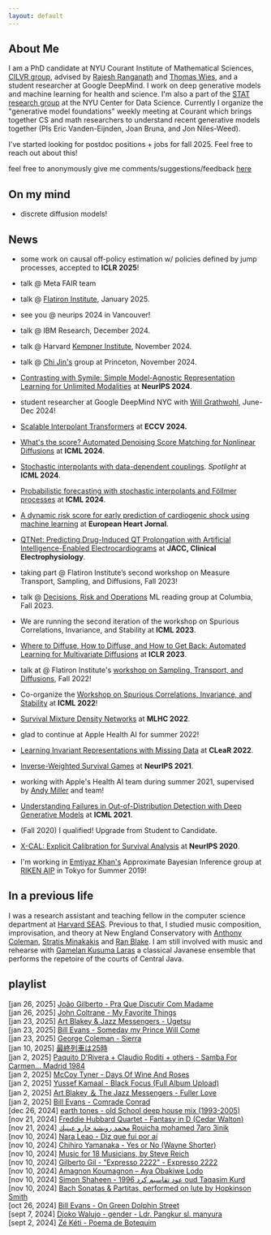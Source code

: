 ```yaml
---
layout: default
---
```



## About Me

I am a PhD candidate at NYU Courant Institute of Mathematical Sciences, [CILVR group](https://wp.nyu.edu/cilvr/),
advised by [Rajesh Ranganath](https://cims.nyu.edu/~rajeshr/) and 
[Thomas Wies](https://cs.nyu.edu/wies/), and a student researcher at Google DeepMind. I work on deep generative models
and machine learning for health and science. I'm also a part of the [STAT research group](https://cds.nyu.edu/stat/) at the NYU Center for Data Science. Currently I organize the "generative model foundations" weekly meeting at Courant which brings together CS and math researchers to understand recent generative models together (PIs Eric Vanden-Eijnden, Joan Bruna, and Jon Niles-Weed).

I've started looking for postdoc positions + jobs for fall 2025. Feel free to reach out about this! 

feel free to anonymously give me comments/suggestions/feedback [here](https://docs.google.com/forms/d/e/1FAIpQLScr3QyHx5EmLy8OLmX6lCuZZxCILdCqJRywaBSnFShyzdvmWQ/viewform?usp=sf_link)



## On my mind 
- discrete diffusion models!

## News

- some work on causal off-policy estimation w/ policies defined by jump processes, accepted to **ICLR 2025**!
  
- talk @ Meta FAIR team

- talk @ [Flatiron Institute](https://www.simonsfoundation.org/flatiron/center-for-computational-mathematics/), January 2025.

- see you @ neurips 2024 in Vancouver!

- talk @ IBM Research, December 2024.

- talk @ Harvard [Kempner Institute](https://kempnerinstitute.harvard.edu/), November 2024.
  
- talk @ [Chi Jin's](https://sites.google.com/corp/view/cjin/home) group at Princeton, November 2024.
  
- [Contrasting with Symile: Simple Model-Agnostic Representation Learning for Unlimited Modalities](https://arxiv.org/abs/2411.01053) at **NeurIPS 2024**.
  
- student researcher at Google DeepMind NYC with [Will Grathwohl](https://www.cs.toronto.edu/~wgrathwohl/), June-Dec 2024!
  
- [Scalable Interpolant Transformers](https://arxiv.org/abs/2401.08740) at **ECCV 2024.**
  
- [What's the score? Automated Denoising Score Matching for Nonlinear Diffusions](https://arxiv.org/abs/2407.07998) at **ICML 2024**.

- [Stochastic interpolants with data-dependent couplings](https://arxiv.org/abs/2310.03725). *Spotlight* at **ICML 2024**.
  
- [Probabilistic forecasting with stochastic interpolants and Föllmer processes](https://arxiv.org/abs/2403.13724) at **ICML 2024**.
  
- [A dynamic risk score for early prediction of cardiogenic shock using machine learning](https://academic.oup.com/ehjacc/advance-article/doi/10.1093/ehjacc/zuae037/7633877) at **European Heart Jornal**.
  
- [QTNet: Predicting Drug-Induced QT Prolongation with Artificial Intelligence-Enabled Electrocardiograms](https://papers.ssrn.com/sol3/papers.cfm?abstract_id=4554451) at **JACC, Clinical Electrophysiology**.
  
- taking part @ Flatiron Institute’s second workshop on Measure Transport, Sampling, and Diffusions, Fall 2023!
  
- talk @ [Decisions, Risk and Operations](https://business.columbia.edu/faculty/divisions/dro) ML reading group at Columbia, Fall 2023.
  
- We are running the second iteration of the workshop on Spurious Correlations, Invariance, and Stability at **ICML 2023**.
  
- [Where to Diffuse, How to Diffuse, and How to Get Back: Automated Learning for Multivariate Diffusions](https://arxiv.org/abs/2302.07261) at **ICLR 2023**.
  
- talk at @ Flatiron Institute's [workshop on Sampling, Transport, and Diffusions](https://sites.google.com/view/sampling-transport-diffusions/home), Fall 2022!
  
- Co-organize the [Workshop on Spurious Correlations, Invariance, and Stability](https://sites.google.com/view/scis-workshop/home) at **ICML 2022**!
  
- [Survival Mixture Density Networks](https://arxiv.org/pdf/2208.10759.pdf) at **MLHC 2022**.
  
- glad to continue at Apple Health AI for summer 2022!
  
- [Learning Invariant Representations with Missing Data](https://arxiv.org/pdf/2112.00881.pdf) at **CLeaR 2022**.
  
- [Inverse-Weighted Survival Games](https://arxiv.org/pdf/2111.08175.pdf) at **NeurIPS 2021**.
  
- working with Apple's Health AI team during summer 2021, supervised by [Andy Miller](https://andymiller.github.io/) and team!
  
- [Understanding Failures in Out-of-Distribution Detection with Deep Generative Models](https://arxiv.org/pdf/2107.06908.pdf) at **ICML 2021**.
  
- (Fall 2020) I qualified! Upgrade from Student to Candidate.
  
- [X-CAL: Explicit Calibration for Survival Analysis](https://arxiv.org/pdf/2101.05346.pdf) at **NeurIPS 2020**.
  
- I'm working in [Emtiyaz Khan's](https://emtiyaz.github.io/) Approximate Bayesian Inference group at [RIKEN AIP](https://aip.riken.jp/) in Tokyo for Summer 2019!

<!--
- (teaching, Fall 2023) lecture on diffusions + flows @ NYU course, Inference and Representations
- (teaching, Fall 2022) lecture on diffusions @ Yann LeCun's deep learning course at NYU!
- (teaching, Fall 2020) after some time away from harvard cs, happy to help out Prof [Nada Amin](https://namin.seas.harvard.edu/people/nada-amin) with the [harvard AI/PL seminar](https://pl-ai-seminar.seas.harvard.edu/) 
- (teaching, Fall 2020) the deep learning course I TA'ed in spring 2020 for [Yann LeCun](http://yann.lecun.com/) and Alfredo Canziani is now up on [Alf's github page](https://atcold.github.io/NYU-DLSP20/), check out all of Alf's wonderful teaching materials and thanks to students for your notetaking
-->

## In a previous life

I was a research assistant and teaching fellow in the computer science department 
at [Harvard SEAS](https://www.seas.harvard.edu/).
Previous to that, I studied music composition, improvisation, and theory 
at New England Conservatory with 
[Anthony Coleman](https://en.wikipedia.org/wiki/Anthony_Coleman),
[Stratis Minakakis](https://www.stratisminakakis.info) 
and [Ran Blake](https://ranblake.com/).
I am still involved with music and rehearse with
[Gamelan Kusuma Laras](https://kusumalaras.org/) a classical Javanese ensemble 
that performs the repetoire of the courts of Central Java.

## playlist 

[jan 26, 2025] [João Gilberto - Pra Que Discutir Com Madame](https://www.youtube.com/watch?v=Z_qfJlvcWyM)  
[jan 26, 2025] [John Coltrane - My Favorite Things](https://www.youtube.com/watch?v=rqpriUFsMQQ)  
[jan 23, 2025] [Art Blakey & Jazz Messengers - Ugetsu](https://www.youtube.com/watch?v=qjAAWZ9G64Q)   
[jan 23, 2025] [Bill Evans - Someday my Prince Will Come](https://www.youtube.com/watch?v=KUT06K5eGz4)  
[jan 23, 2025] [George Coleman - Sierra](https://www.youtube.com/watch?v=H0nHkFlhqdY)  
[jan 10, 2025] [最終列車は25時](https://www.youtube.com/watch?v=yDOx_Duc498)  
[jan 2, 2025] [Paquito D'Rivera + Claudio Roditi + others - Samba For Carmen... Madrid 1984](https://www.youtube.com/watch?v=1Y9YOOI-Yj8)    
[jan 2, 2025] [McCoy Tyner - Days Of Wine And Roses](https://www.youtube.com/watch?v=XD9P3M7FARM)  
[jan 2, 2025] [Yussef Kamaal - Black Focus (Full Album Upload)](https://www.youtube.com/watch?v=4D8YPDdsxYU)  
[jan 2, 2025] [Art Blakey ＆ The Jazz Messengers - Fuller Love](https://www.youtube.com/watch?v=lM5Cj8yFkOQ)  
[jan 2, 2025] [Bill Evans - Comrade Conrad](https://www.youtube.com/watch?v=4XMAGcwNfbw)  
[dec 26, 2024] [earth tones - old School deep house mix (1993-2005)](https://www.youtube.com/watch?v=h8zJ5xhz7uM)  
[nov 21, 2024] [Freddie Hubbard Quartet - Fantasy in D (Cedar Walton)](https://www.youtube.com/watch?v=z9pccmxOn5c)  
[nov 21, 2024] [محمد رويشة حارو عينيك Rouicha mohamed 7aro 3inik](https://www.youtube.com/watch?v=o6BW183CSfA)  
[nov 10, 2024] [Nara Leao - Diz que fui por aí](https://www.youtube.com/watch?v=7lkDuC5S2aQ)  
[nov 10, 2024] [Chihiro Yamanaka - Yes or No (Wayne Shorter)](https://www.youtube.com/watch?v=VpmOa2i_uyg)  
[nov 10, 2024] [Music for 18 Musicians, by Steve Reich](https://www.youtube.com/watch?v=71A_sm71_BI)  
[nov 10, 2024] [Gilberto Gil - “Expresso 2222" - Expresso 2222](https://www.youtube.com/watch?v=1nOaAoa1bWA)  
[nov 10, 2024] [Amagnon Koumagnon – Aya Obakiwe Lodo](https://www.youtube.com/watch?v=YWZ3XCCH3E8)  
[nov 10, 2024] [Simon Shaheen - عود تقاسيم كرد 1996 oud Taqasim Kurd](https://www.youtube.com/watch?v=_fAuTIrqcsM)  
[nov 10, 2024] [Bach Sonatas & Partitas, performed on lute by Hopkinson Smith](https://www.youtube.com/watch?v=pTBooio3h9U)  
[oct 26, 2024] [Bill Evans - On Green Dolphin Street](https://www.youtube.com/watch?v=k6Q8vW_mqTE)  
[sept 7, 2024] [Djoko Walujo - gender - Ldr. Pangkur sl. manyura](https://www.youtube.com/watch?v=uqpk2zgt8xo)  
[sept 2, 2024] [Zé Kéti - Poema de Botequim](https://www.youtube.com/watch?v=nIXCrOJP_WE) 


<!--


## In a previous life

I was a research assistant and teaching fellow in the computer science department 
at [Harvard SEAS](https://www.seas.harvard.edu/).
I am still an on/off TF for the 
[harvard undergrad ML course](https://harvard-ml-courses.github.io/cs181-web/).
Between Harvard and NYU, I worked with the 
[CoCoSci](http://cocosci.mit.edu/) group at 
[MIT BCS](https://bcs.mit.edu/).
Previous to that, I studied music composition, improvisation, and theory 
at New England Conservatory with 
[Anthony Coleman](https://en.wikipedia.org/wiki/Anthony_Coleman),
[Stratis Minakakis](https://www.stratisminakakis.info) 
and [Ran Blake](https://ranblake.com/).
I am still involved with music and rehearse with
[Gamelan Kusuma Laras](https://kusumalaras.org/) a classical Javanese ensemble 
that performs the repetoire of the courts of Central Java.



## mentoring
- Abhipsha Das (Master's Thesis at NYU, 2024, on diffusions for text)
- Shraddha Jain (current Master's student, 2024, research on VAEs)
- Nina Mortensen (Masters Thesis at NYU, 2024, research on VAEs, now at Fauna Robotics)
- Kyle Adams (Undergradate from University of Florida, 2022, research on survival analysis, now a math phd at UF)
- mentor for [Women in Data Science Datathon](https://www.widscambridge.org/datathon), Cambridge, 2021. 
- tutored at a few iterations of [NYU AI School](https://nyu-mll.github.io/nyu-ai-school-2024/), meant for first and second year undergraduates in the NYC area as a first exposure to AI/ML


## I usually review for 
- NeurIPS, ICML, ICLR, AAAI, AISTATS, CLeaR, JMLR, misc workshops


<p>
Mark Goldstein<br>
<a href="https://en.wikipedia.org/wiki/Courant_Institute_of_Mathematical_Sciences">Courant Institute of Mathematical Sciences</a><br>
pronouns: he/him/his <br>
</p>

I'm curious about how we can understand phenomena in and around us
    (e.g. in healthcare, environment, art)
    with a mix of mechanistic and probabilistic explanations.
    For this reason I work on methodology in inference.
    If we then use such models to make decisions, we should explore
    what it means to do so safely.
    <br> 

this cool <a href="https://pl-ai-seminar.seas.harvard.edu/">seminar on the intersection of AI and PL research</a>


Previously, I was a research assistant and teaching fellow in the Computer Science department at <a href="https://www.seas.harvard.edu/">Harvard SEAS</a>, 
where I worked primarily with <a href="https://www.seltzer.com/margo/">Margo Seltzer</a> and taught primarily for
<a href="https://finale.seas.harvard.edu/">Finale Doshi-Velez</a> and <a href="http://nlp.seas.harvard.edu/rush.html">Sasha Rush</a>. Between Harvard and NYU, I worked
with the <a href="http://cocosci.mit.edu/">CoCoSci</a> group at <a href="https://bcs.mit.edu/">MIT BCS</a> on model-based RL under
<a href="https://cbmm.mit.edu/about/people/tsividis">Pedro Tsividis</a> and <a href="http://cocosci.mit.edu/josh">Josh Tenenbaum</a>.


Thoughts at the moment: In general I care about (1) ml for health (e.g. cardiovascular health) and (2) methodology in generative models, particularly on the diffusion/flow side of things, and for applications like images, video, and PDEs (see work below). 

*What about the intersection of (1) and (2)*? I'm cautious. On the health side, at best, who/why/what can great generative models help? My best guesses at the moment are that conditional generative models, under the right assumptions, can alleviate some issues in messy electronic health records, and that they can be used to test if one high-dimensional modality
may have information about others (which helps when the latter are expensive). On the other hand, health does inspire challenging methods questions: missing data, tabular data, signals, all stuff that's hard to make diffusions/flows work well on. 

Evaluation also feels important, where much of the diffusion literature focuses on FIDs (a measure of image quality) and not likelihoods, and at a community research level, there is potential risk that this is steering methods away from a place where they could be useful for real problems beyond perceptually pleasing images. Work to be done!

I work on survival analysis, 
causal inference, and machine learning for health.
I work on survival analysis, 
causal inference, and representation learning problems with a focus on machine learning for health.
-->

